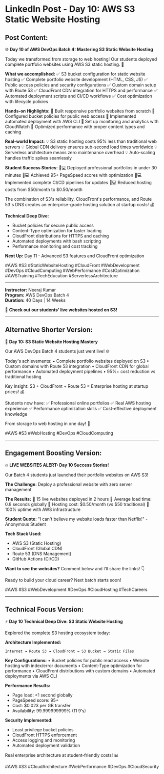 # LinkedIn Post - Day 10: AWS S3 Static Website Hosting

## Post Content:

🌐 **Day 10 of AWS DevOps Batch 4: Mastering S3 Static Website Hosting** 

Today we transformed from storage to web hosting! Our students deployed complete portfolio websites using AWS S3 static hosting. 🚀

**What we accomplished:**
✅ S3 bucket configuration for static website hosting
✅ Complete portfolio website development (HTML, CSS, JS)
✅ Public access policies and security configurations
✅ Custom domain setup with Route 53
✅ CloudFront CDN integration for HTTPS and performance
✅ Automated deployment scripts and CI/CD workflows
✅ Cost optimization with lifecycle policies

**Hands-on Highlights:**
🔧 Built responsive portfolio websites from scratch
🔧 Configured bucket policies for public web access
🔧 Implemented automated deployment with AWS CLI
🔧 Set up monitoring and analytics with CloudWatch
🔧 Optimized performance with proper content types and caching

**Real-world Impact:**
💡 S3 static hosting costs 95% less than traditional web servers
💡 Global CDN delivery ensures sub-second load times worldwide
💡 Serverless architecture means zero maintenance overhead
💡 Auto-scaling handles traffic spikes seamlessly

**Student Success Stories:**
👨💻 Deployed professional portfolios in under 30 minutes
👨💻 Achieved 95+ PageSpeed scores with optimization
👨💻 Implemented complete CI/CD pipelines for updates
👨💻 Reduced hosting costs from $50/month to $0.50/month

The combination of S3's reliability, CloudFront's performance, and Route 53's DNS creates an enterprise-grade hosting solution at startup costs! 💰

**Technical Deep Dive:**
- Bucket policies for secure public access
- Content-Type optimization for faster loading
- CloudFront distributions for HTTPS and caching
- Automated deployments with bash scripting
- Performance monitoring and cost tracking

**Next Up:** Day 11 - Advanced S3 features and CloudFront optimization

#AWS #S3 #StaticWebsiteHosting #CloudFront #WebDevelopment #DevOps #CloudComputing #WebPerformance #CostOptimization #AWSTraining #TechEducation #ServerlessArchitecture

---

**Instructor:** Neeraj Kumar  
**Program:** AWS DevOps Batch 4  
**Duration:** 40 Days | 14 Weeks

🔗 **Check out our students' live websites hosted on S3!**

---

## Alternative Shorter Version:

🎯 **Day 10: S3 Static Website Hosting Mastery**

Our AWS DevOps Batch 4 students just went live! 🌐

Today's achievements:
• Complete portfolio websites deployed on S3
• Custom domains with Route 53 integration
• CloudFront CDN for global performance
• Automated deployment pipelines
• 95%+ cost reduction vs traditional hosting

Key insight: S3 + CloudFront + Route 53 = Enterprise hosting at startup prices! 💰

Students now have:
✅ Professional online portfolios
✅ Real AWS hosting experience
✅ Performance optimization skills
✅ Cost-effective deployment knowledge

From storage to web hosting in one day! 🚀

#AWS #S3 #WebHosting #DevOps #CloudComputing

---

## Engagement Boosting Version:

🔥 **LIVE WEBSITES ALERT: Day 10 Success Stories!**

Our Batch 4 students just launched their portfolio websites on AWS S3! 

**The Challenge:** Deploy a professional website with zero server management

**The Results:** 
🎯 15 live websites deployed in 2 hours
🎯 Average load time: 0.8 seconds globally
🎯 Hosting cost: $0.50/month (vs $50 traditional)
🎯 100% uptime with AWS infrastructure

**Student Quote:** "I can't believe my website loads faster than Netflix!" - Anonymous Student

**Tech Stack Used:**
- AWS S3 (Static Hosting)
- CloudFront (Global CDN)
- Route 53 (DNS Management)
- GitHub Actions (CI/CD)

**Want to see the websites?** Comment below and I'll share the links! 👇

Ready to build your cloud career? Next batch starts soon! 

#AWS #S3 #WebDevelopment #DevOps #CloudHosting #TechCareers

---

## Technical Focus Version:

⚡ **Day 10 Technical Deep Dive: S3 Static Website Hosting**

Explored the complete S3 hosting ecosystem today:

**Architecture Implemented:**
```
Internet → Route 53 → CloudFront → S3 Bucket → Static Files
```

**Key Configurations:**
• Bucket policies for public read access
• Website hosting with index/error documents
• Content-Type optimization for performance
• CloudFront distributions with custom domains
• Automated deployments via AWS CLI

**Performance Results:**
- Page load: <1 second globally
- PageSpeed score: 95+
- Cost: $0.023 per GB transfer
- Availability: 99.999999999% (11 9's)

**Security Implemented:**
- Least privilege bucket policies
- CloudFront HTTPS enforcement
- Access logging and monitoring
- Automated deployment validation

Real enterprise architecture at student-friendly costs! 📊

#AWS #S3 #CloudArchitecture #WebPerformance #DevOps #CloudSecurity